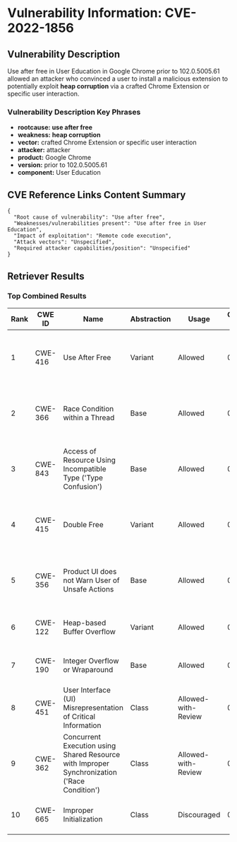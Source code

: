 # Vulnerability Information: CVE-2022-1856

## Vulnerability Description
Use after free in User Education in Google Chrome prior to 102.0.5005.61 allowed an attacker who convinced a user to install a malicious extension to potentially exploit **heap corruption** via a crafted Chrome Extension or specific user interaction.

### Vulnerability Description Key Phrases
- **rootcause:** **use after free**
- **weakness:** **heap corruption**
- **vector:** crafted Chrome Extension or specific user interaction
- **attacker:** attacker
- **product:** Google Chrome
- **version:** prior to 102.0.5005.61
- **component:** User Education

## CVE Reference Links Content Summary
```
{
  "Root cause of vulnerability": "Use after free",
  "Weaknesses/vulnerabilities present": "Use after free in User Education",
  "Impact of exploitation": "Remote code execution",
  "Attack vectors": "Unspecified",
  "Required attacker capabilities/position": "Unspecified"
}
```

## Retriever Results

### Top Combined Results

| Rank | CWE ID | Name | Abstraction | Usage | Combined Score | Retrievers | Individual Scores |
|------|--------|------|-------------|-------|---------------|------------|-------------------|
| 1 | CWE-416 | Use After Free | Variant | Allowed | 0.8799 | dense, sparse, graph | dense: 0.640, sparse: 0.595, graph: 0.817 |
| 2 | CWE-366 | Race Condition within a Thread | Base | Allowed | 0.7908 | dense, sparse, graph | dense: 0.581, sparse: 0.497, graph: 0.603 |
| 3 | CWE-843 | Access of Resource Using Incompatible Type ('Type Confusion') | Base | Allowed | 0.7283 | dense, sparse, graph | dense: 0.500, sparse: 0.408, graph: 0.684 |
| 4 | CWE-415 | Double Free | Variant | Allowed | 0.7149 | dense, sparse, graph | dense: 0.539, sparse: 0.378, graph: 0.807 |
| 5 | CWE-356 | Product UI does not Warn User of Unsafe Actions | Base | Allowed | 0.5840 | dense, sparse, graph | dense: 0.547, sparse: 0.175, graph: 0.588 |
| 6 | CWE-122 | Heap-based Buffer Overflow | Variant | Allowed | 0.4530 | dense, sparse | dense: 0.502, sparse: 0.419 |
| 7 | CWE-190 | Integer Overflow or Wraparound | Base | Allowed | 0.3933 | sparse, graph | sparse: 0.312, graph: 0.602 |
| 8 | CWE-451 | User Interface (UI) Misrepresentation of Critical Information | Class | Allowed-with-Review | 0.2618 | dense, sparse | dense: 0.528, sparse: 0.318 |
| 9 | CWE-362 | Concurrent Execution using Shared Resource with Improper Synchronization ('Race Condition') | Class | Allowed-with-Review | 0.2592 | dense, sparse | dense: 0.484, sparse: 0.348 |
| 10 | CWE-665 | Improper Initialization | Class | Discouraged | 0.1923 | dense, sparse | dense: 0.482, sparse: 0.329 |

